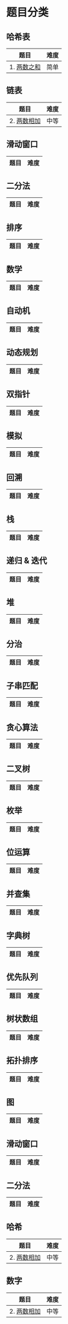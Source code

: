 # 题目分类

## 哈希表

| 题目 | 难度 |
| ---- | ---- |
| 1. [两数之和](../../problemset/two-sum/README.md) | 简单 |

## 链表

| 题目 | 难度 |
| ---- | ---- |
| 2. [两数相加](../../problemset/add-two-numbers/README.md) | 中等 |

## 滑动窗口

| 题目 | 难度 |
| ---- | ---- |

## 二分法

| 题目 | 难度 |
| ---- | ---- |

## 排序

| 题目 | 难度 |
| ---- | ---- |

## 数学

| 题目 | 难度 |
| ---- | ---- |

## 自动机

| 题目 | 难度 |
| ---- | ---- |

## 动态规划

| 题目 | 难度 |
| ---- | ---- |

## 双指针

| 题目 | 难度 |
| ---- | ---- |

## 模拟

| 题目 | 难度 |
| ---- | ---- |

## 回溯

| 题目 | 难度 |
| ---- | ---- |

## 栈

| 题目 | 难度 |
| ---- | ---- |

## 递归 & 迭代

| 题目 | 难度 |
| ---- | ---- |

## 堆

| 题目 | 难度 |
| ---- | ---- |

## 分治

| 题目 | 难度 |
| ---- | ---- |

## 子串匹配

| 题目 | 难度 |
| ---- | ---- |

## 贪心算法

| 题目 | 难度 |
| ---- | ---- |

## 二叉树

| 题目 | 难度 |
| ---- | ---- |

## 枚举

| 题目 | 难度 |
| ---- | ---- |

## 位运算

| 题目 | 难度 |
| ---- | ---- |

## 并查集

| 题目 | 难度 |
| ---- | ---- |

## 字典树

| 题目 | 难度 |
| ---- | ---- |

## 优先队列

| 题目 | 难度 |
| ---- | ---- |

## 树状数组

| 题目 | 难度 |
| ---- | ---- |

## 拓扑排序

| 题目 | 难度 |
| ---- | ---- |

## 图

| 题目 | 难度 |
| ---- | ---- |

## 滑动窗口

| 题目 | 难度 |
| ---- | ---- |

## 二分法

| 题目 | 难度 |
| ---- | ---- |

## 哈希

| 题目 | 难度 |
| ---- | ---- |
| 2. [两数相加](../../problemset/add-two-numbers/README.md) | 中等 |

## 数字

| 题目 | 难度 |
| ---- | ---- |
| 2. [两数相加](../../problemset/add-two-numbers/README.md) | 中等 |
